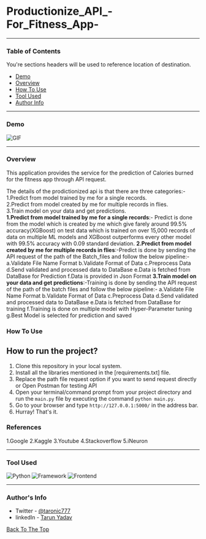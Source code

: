 # Productionize_API_-For_Fitness_App-
---

### Table of Contents
You're sections headers will be used to reference location of destination.

- [Demo](#demo)
- [Overview](#overview)
- [How To Use](#how-to-use)
- [Tool Used](#tool-used)
- [Author Info](#author-info)

---

### Demo

![GIF](./static/gif.gif)

---

### Overview

This application provides the service for the prediction of Calories burned for the fitness app through API request.

The details of the prodictionized api is that there are three categories:-<br> 
1.Predict from model trained by me for a single records.<br>
2.Predict from model created by me for multiple records in flies.<br>
3.Train model on your data and get predictions.<br>
<b>1.Predict from model trained by me for a single records</b>:- Predict is done from the model which is created by me which give farely around 99.5% accuracy(XGBoost) on test data which is trained on over 15,000 records of data on multiple ML models and XGBoost outperforms every other model with 99.5% accuracy with 0.09 standard deviation.
<b>2.Predict from model created by me for multiple records in flies</b>:-Predict is done by sending the API request of the path of the Batch_files and follow the below pipeline:-
                    a.Validate File Name Format
                    b.Validate Format of Data
                    c.Preprocess Data
                    d.Send validated and processed data to DataBase
                    e.Data is fetched from DataBase for Prediction
                    f.Data is provided in Json Format
<b>3.Train model on your data and get predictions</b>:-Training is done by sending the API request of the path of the batch files and follow the below pipeline:-
                    a.Validate File Name Format
                    b.Validate Format of Data
                    c.Preprocess Data
                    d.Send validated and processed data to DataBase
                    e.Data is fetched from DataBase for training
                    f.Training is done on multiple model with Hyper-Parameter tuning
                    g.Best Model is selected for prediction and saved

### How To Use
## How to run the project?

1. Clone this repository in your local system.
2. Install all the libraries mentioned in the [requirements.txt] file.
3. Replace the path file request option if you want to send request directly or Open Postman for testing API 
4. Open your terminal/command prompt from your project directory and run the `main.py` file by executing the command `python main.py`.
5. Go to your browser and type `http://127.0.0.1:5000/` in the address bar.
6. Hurray! That's it.


### References
1.Google
2.Kaggle
3.Youtube
4.Stackoverflow
5.iNeuron

---

### Tool Used

![Python](https://img.shields.io/badge/Python-3.8-blueviolet)
![Framework](https://img.shields.io/badge/Framework-Flask-red)
![Frontend](https://img.shields.io/badge/Frontend-HTML/CSS/JS-green)


---

### Author's Info

- Twitter - [@taronic777](https://twitter.com/taronic777)
- linkedIn - [Tarun Yadav](https://www.linkedin.com/in/tarun-yadav-47442112b/)

[Back To The Top](#read-me-template)
